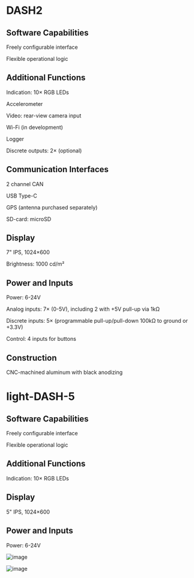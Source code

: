 
# DASH2

## Software Capabilities

Freely configurable interface

Flexible operational logic

## Additional Functions

Indication: 10× RGB LEDs

Accelerometer

Video: rear-view camera input

Wi-Fi (in development)

Logger

Discrete outputs: 2× (optional)

## Communication Interfaces

2 channel CAN

USB Type-C

GPS (antenna purchased separately)

SD-card: microSD



## Display

7" IPS, 1024×600

Brightness: 1000 cd/m²

## Power and Inputs

Power: 6-24V

Analog inputs: 7× (0-5V), including 2 with +5V pull-up via 1kΩ

Discrete inputs: 5× (programmable pull-up/pull-down 100kΩ to ground or +3.3V)

Control: 4 inputs for buttons

## Construction

CNC-machined aluminum with black anodizing


# light-DASH-5

## Software Capabilities

Freely configurable interface

Flexible operational logic

## Additional Functions

Indication: 10× RGB LEDs

## Display

5" IPS, 1024×600

## Power and Inputs

Power: 6-24V



![image](https://github.com/user-attachments/assets/d53b5da4-bdb3-4602-942e-5840fa525ed7)


![image](https://github.com/user-attachments/assets/5b2b6800-0da0-4870-9ee4-865d84fd979d)
